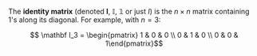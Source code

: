 The **identity matrix** (denoted $\mathbf I$, $\mathbb I$, $\mathbb 1$ or just $I$) is the $n\times n$ matrix containing $1$'s along its diagonal. For example, with $n = 3$:

$$ \mathbf I_3 = \begin{pmatrix} 1 & 0 & 0 \\ 0 & 1 & 0 \\ 0 & 0 & 1\end{pmatrix}$$